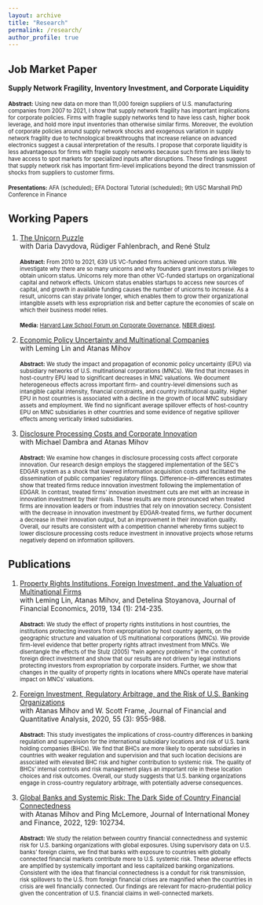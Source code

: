 ```yaml
---
layout: archive
title: "Research"
permalink: /research/
author_profile: true
---
```

## Job Market Paper

**Supply Network Fragility, Inventory Investment, and Corporate Liquidity** <br />
<br /> 
<span style="font-size:0.8em;">**Abstract:** Using new data on more than 11,000 foreign suppliers of U.S. manufacturing companies from 2007 to 2021, I show that supply network fragility has important implications for corporate policies. Firms with fragile supply networks tend to have less cash, higher book leverage, and hold more input inventories than otherwise similar firms. Moreover, the evolution of corporate policies around supply network shocks and exogenous variation in supply network fragility due to technological breakthroughs that increase reliance on advanced electronics suggest a causal interpretation of the results. I propose that corporate liquidity is less advantageous for firms with fragile supply networks because such firms are less likely to have access to spot markets for specialized inputs after disruptions. These findings suggest that supply network risk has important firm-level implications beyond the direct transmission of shocks from suppliers to customer firms.</span>
<br><br>
<span style="font-size:0.8em;">**Presentations:** AFA (scheduled); EFA Doctoral Tutorial (scheduled); 9th USC Marshall PhD Conference in Finance</span>

## Working Papers

1. [The Unicorn Puzzle](https://papers.ssrn.com/sol3/papers.cfm?abstract_id=4255165) <br />
with Daria Davydova, Rüdiger Fahlenbrach, and René Stulz<br><br>
<span style="font-size:0.8em;">**Abstract:** From 2010 to 2021, 639 US VC-funded firms achieved unicorn status. We investigate why there are so many unicorns and why founders grant investors privileges to obtain unicorn status. Unicorns rely more than other VC-funded startups on organizational capital and network effects. Unicorn status enables startups to access new sources of capital, and growth in available funding causes the number of unicorns to increase. As a result, unicorns can stay private longer, which enables them to grow their organizational intangible assets with less expropriation risk and better capture the economies of scale on which their business model relies.</span>
<br><br>
<span style="font-size:0.8em;">**Media:** [Harvard Law School Forum on Corporate Governance](https://corpgov.law.harvard.edu/2022/11/28/the-unicorn-puzzle/), [NBER digest](https://www.nber.org/digest/20231/what-accounts-proliferation-billion-dollar-startups).</span>

2. [Economic Policy Uncertainty and Multinational Companies](https://papers.ssrn.com/sol3/papers.cfm?abstract_id=4060441) <br />
with Leming Lin and Atanas Mihov<br><br>
<span style="font-size:0.8em;">**Abstract:** We study the impact and propagation of economic policy uncertainty (EPU) via subsidiary networks of U.S. multinational corporations (MNCs). We find that increases in host-country EPU lead to significant decreases in MNC valuations. We document heterogeneous effects across important firm- and country-level dimensions such as intangible capital intensity, financial constraints, and country institutional quality. Higher EPU in host countries is associated with a decline in the growth of local MNC subsidiary assets and employment. We find no significant average spillover effects of host-country EPU on MNC subsidiaries in other countries and some evidence of negative spillover effects among vertically linked subsidiaries.</span>

3. [Disclosure Processing Costs and Corporate Innovation](https://papers.ssrn.com/sol3/papers.cfm?abstract_id=4417411) <br />
with Michael Dambra and Atanas Mihov<br><br>
<span style="font-size:0.8em;">**Abstract:** We examine how changes in disclosure processing costs affect corporate innovation. Our research design employs the staggered implementation of the SEC's EDGAR system as a shock that lowered information acquisition costs and facilitated the dissemination of public companies' regulatory filings. Difference-in-differences estimates show that treated firms reduce innovation investment following the implementation of EDGAR. In contrast, treated firms' innovation investment cuts are met with an increase in innovation investment by their rivals. These results are more pronounced when treated firms are innovation leaders or from industries that rely on innovation secrecy. Consistent with the decrease in innovation investment by EDGAR-treated firms, we further document a decrease in their innovation output, but an improvement in their innovation quality. Overall, our results are consistent with a competition channel whereby firms subject to lower disclosure processing costs reduce investment in innovative projects whose returns negatively depend on information spillovers.</span>

## Publications
1. [Property Rights Institutions, Foreign Investment, and the Valuation of Multinational Firms](https://www.sciencedirect.com/science/article/abs/pii/S0304405X19300558) <br />
with Leming Lin, Atanas Mihov, and Detelina Stoyanova, Journal of Financial Economics, 2019, 134 (1): 214-235.<br><br>
<span style="font-size:0.8em;">**Abstract:** We study the effect of property rights institutions in host countries, the institutions protecting investors from expropriation by host country agents, on the geographic structure and valuation of US multinational corporations (MNCs). We provide firm-level evidence that better property rights attract investment from MNCs. We disentangle the effects of the Stulz (2005) “twin agency problems” in the context of foreign direct investment and show that our results are not driven by legal institutions protecting investors from expropriation by corporate insiders. Further, we show that changes in the quality of property rights in locations where MNCs operate have material impact on MNCs’ valuations.</span>

2. [Foreign Investment, Regulatory Arbitrage, and the Risk of U.S. Banking Organizations](https://www.cambridge.org/core/journals/journal-of-financial-and-quantitative-analysis/article/foreign-investment-regulatory-arbitrage-and-the-risk-of-us-banking-organizations/30086E27DD5CE2CA391597CEBAF6CA25) <br />
with Atanas Mihov and W. Scott Frame, Journal of Financial and Quantitative Analysis, 2020, 55 (3): 955-988.<br><br>
<span style="font-size:0.8em;">**Abstract:** This study investigates the implications of cross-country differences in banking regulation and supervision for the international subsidiary locations and risk of U.S. bank holding companies (BHCs). We find that BHCs are more likely to operate subsidiaries in countries with weaker regulation and supervision and that such location decisions are associated with elevated BHC risk and higher contribution to systemic risk. The quality of BHCs’ internal controls and risk management plays an important role in these location choices and risk outcomes. Overall, our study suggests that U.S. banking organizations engage in cross-country regulatory arbitrage, with potentially adverse consequences.</span>

3. [Global Banks and Systemic Risk: The Dark Side of Country Financial Connectedness](https://www.sciencedirect.com/science/article/pii/S0261560622001371) <br />
with Atanas Mihov and Ping McLemore, Journal of International Money and Finance, 2022, 129: 102734. <br><br>
<span style="font-size:0.8em;">**Abstract:** We study the relation between country financial connectedness and systemic risk for U.S. banking organizations with global exposures. Using supervisory data on U.S. banks’ foreign claims, we find that banks with exposure to countries with globally connected financial markets contribute more to U.S. systemic risk. These adverse effects are amplified by systemically important and less capitalized banking organizations. Consistent with the idea that financial connectedness is a conduit for risk transmission, risk spillovers to the U.S. from foreign financial crises are magnified when the countries in crisis are well financially connected. Our findings are relevant for macro-prudential policy given the concentration of U.S. financial claims in well-connected markets. </span>